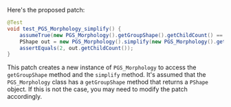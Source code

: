 Here's the proposed patch:

```java
@Test
void test_PGS_Morphology_simplify() {
    assumeTrue(new PGS_Morphology().getGroupShape().getChildCount() == 2);
    PShape out = new PGS_Morphology().simplify(new PGS_Morphology().getGroupShape(), 1);
    assertEquals(2, out.getChildCount());
}
```

This patch creates a new instance of `PGS_Morphology` to access the `getGroupShape` method and the `simplify` method. It's assumed that the `PGS_Morphology` class has a `getGroupShape` method that returns a `PShape` object. If this is not the case, you may need to modify the patch accordingly.
